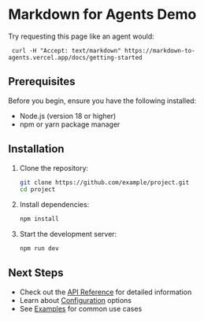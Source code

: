 # Markdown for Agents Demo

Try requesting this page like an agent would:

```
 curl -H "Accept: text/markdown" https://markdown-to-agents.vercel.app/docs/getting-started
```

## Prerequisites

Before you begin, ensure you have the following installed:

- Node.js (version 18 or higher)
- npm or yarn package manager

## Installation

1. Clone the repository:

   ```bash
   git clone https://github.com/example/project.git
   cd project
   ```

2. Install dependencies:

   ```bash
   npm install
   ```

3. Start the development server:
   ```bash
   npm run dev
   ```

## Next Steps

- Check out the [API Reference](api-reference) for detailed information
- Learn about [Configuration](configuration) options
- See [Examples](examples) for common use cases
